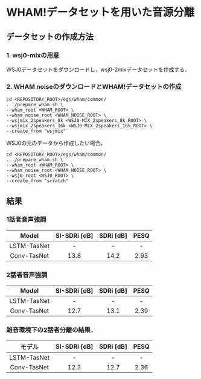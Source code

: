 # WHAM!データセットを用いた音源分離
## データセットの作成方法
### 1. wsj0-mixの用意
WSJ0データセットをダウンロードし，wsj0-2mixデータセットを作成する．

### 2. WHAM noiseのダウンロードとWHAM!データセットの作成
```
cd <REPOSITORY_ROOT>/egs/wham/common/
. ./prepare_wham.sh \
--wham_root <WHAM_ROOT> \
--wham_noise_root <WHAM_NOISE_ROOT> \
--wsjmix_2speakers_8k <WSJ0-MIX_2speakers_8k_ROOT> \
--wsjmix_2speakers_16k <WSJ0-MIX_2speakers_16k_ROOT> \
--create_from "wsjmix"
```
WSJ0の元のデータから作成したい場合，
```
cd <REPOSITORY_ROOT>/egs/wham/common/
. ./prepare_wham.sh \
--wham_root <WHAM_ROOT> \
--wham_noise_root <WHAM_NOISE_ROOT> \
--wsj0_root <WSJ0_ROOT> \
--create_from "scratch"
```

## 結果
### 1話者音声強調

| Model | SI-SDRi [dB] | SDRi [dB] | PESQ |
| :---: | :---: | :---: | :---: |
| LSTM-TasNet | - | - | - |
| Conv-TasNet | 13.8 | 14.2 | 2.93 |

### 2話者音声強調

| Model | SI-SDRi [dB] | SDRi [dB] | PESQ |
| :---: | :---: | :---: | :---: |
| LSTM-TasNet | - | - | - |
| Conv-TasNet | 12.7 | 13.1 | 2.39 |

### 雑音環境下の2話者分離の結果．

| モデル | SI-SDRi [dB] | SDRi [dB] | PESQ |
| :---: | :---: | :---: | :---: |
| LSTM-TasNet | - | - | - |
| Conv-TasNet | 12.3 | 12.7 | 2.36 |